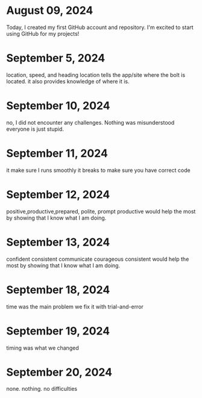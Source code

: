# August 09, 2024

Today, I created my first GitHub account and repository. I'm excited to start using GitHub for my projects!
# September 5, 2024

location, speed, and heading
location tells the app/site where the  bolt is located. it also provides knowledge of where it is.

# September 10, 2024

no, I did not encounter any challenges. Nothing was misunderstood everyone is just stupid.

# September 11, 2024

it make sure I runs smoothly 
it breaks 
to make sure you have correct code

# September 12, 2024
positive,productive,prepared, polite, prompt
productive would help the most by showing that I know what I am doing.

# September 13, 2024

confident
consistent
communicate
courageous
consistent would help the most by showing that I know what I am doing.

# September 18, 2024
time was the main problem we fix it with trial-and-error

# September 19, 2024
timing was what we changed

# September 20, 2024
none. nothing. no difficulties
